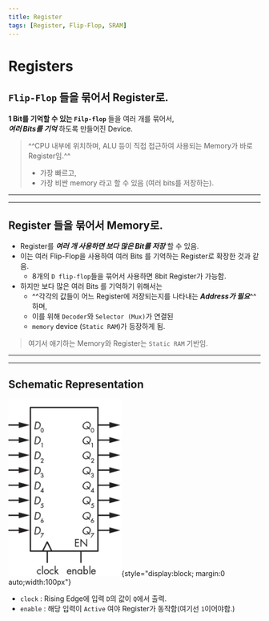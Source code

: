 ```yaml
---
title: Register
tags: [Register, Flip-Flop, SRAM]
---
```


# Registers 

## `Flip-Flop` 들을 묶어서 Register로.

**1 Bit를 기억할 수 있는 `Filp-flop`** 들을 여러 개를 묶어서,  
***여러 Bits를 기억*** 하도록 만들어진 Device.
  
> ^^CPU 내부에 위치하며, ALU 등이 직접 접근하여 사용되는 Memory가 바로 Register임.^^    
> 
> * 가장 빠르고, 
> * 가장 비싼 memory 라고 할 수 있음 (여러 bits를 저장하는).

---

---

## Register 들을 묶어서 Memory로.

* Register를 ***여러 개 사용하면 보다 많은 Bit를 저장*** 할 수 있음. 
* 이는 여러 Flip-Flop을 사용하여 여러 Bits 를 기억하는 Register로 확장한 것과 같음.
    * 8개의 `D flip-flop`들을 묶어서 사용하면 8bit Register가 가능함.
* 하지만 보다 많은 여러 Bits 를 기억하기 위해서는 
    * ^^각각의 값들이 어느 Register에 저장되는지를 나타내는 ***Address가 필요***^^ 하며, 
    * 이를 위해 `Decoder`와 `Selector (Mux)`가 연결된 
    * `memory` device (`Static RAM`)가 등장하게 됨.

> 여기서 애기하는 Memory와 Register는 `Static RAM` 기반임. 

---

---

## Schematic Representation

![8bit Register](img/register_8bit.png){style="display:block; margin:0 auto;width:100px"}

- `clock` : Rising Edge에 입력 `D`의 값이 `Q`에서 출력.
- `enable` : 해당 입력이 `Active` 여야 Register가 동작함(여기선 `1`이어야함.)
